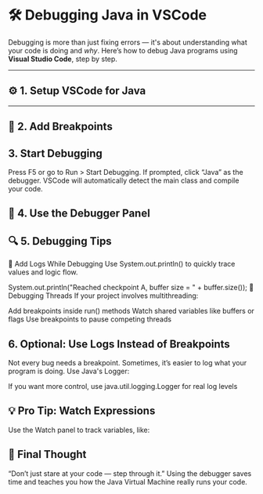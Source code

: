 # 🛠️ Debugging Java in VSCode

Debugging is more than just fixing errors — it's about understanding what your code is doing and *why*. Here’s how to debug Java programs using **Visual Studio Code**, step by step.

---

## ⚙️ 1. Setup VSCode for Java

<!-- 1. Install the **Java Extension Pack** from the VSCode Marketplace.
2. Make sure you have a JDK installed (`java -version` in your terminal).
3. Open your project folder in VSCode (your `.java` files should be in `src/` or similar). -->

---

## 🐞 2. Add Breakpoints

<!-- - Click in the **gutter** (left of the line number) where you want execution to pause.
- Breakpoints show up as red circles.

```java
for (int i = 0; i < 5; i++) {
    System.out.println(i); // ← set a breakpoint here
} -->
## 3. Start Debugging

Press F5 or go to Run > Start Debugging.
If prompted, click “Java” as the debugger.
VSCode will automatically detect the main class and compile your code.
## 🧭 4. Use the Debugger Panel

<!-- Once debugging starts, use:

▶️ Continue — resume running until the next breakpoint
⏭ Step Over — go to the next line (skip function internals)
 Step Into — step inside a function call
⏹ Stop — end the session
Also check:

Variables: watch local/global variables
Call Stack: trace how the program reached this point
Watch Expressions: add any variable or expression manually -->
## 🔍 5. Debugging Tips

🧪 Add Logs While Debugging
Use System.out.println() to quickly trace values and logic flow.

System.out.println("Reached checkpoint A, buffer size = " + buffer.size());
🧵 Debugging Threads
If your project involves multithreading:

Add breakpoints inside run() methods
Watch shared variables like buffers or flags
Use breakpoints to pause competing threads

## 6. Optional: Use Logs Instead of Breakpoints
Not every bug needs a breakpoint. Sometimes, it’s easier to log what your program is doing.
Use Java's Logger:

If you want more control, use java.util.logging.Logger for real log levels

## 💡 Pro Tip: Watch Expressions

Use the Watch panel to track variables, like:

## 🧠 Final Thought

“Don’t just stare at your code — step through it.”
Using the debugger saves time and teaches you how the Java Virtual Machine really runs your code.

